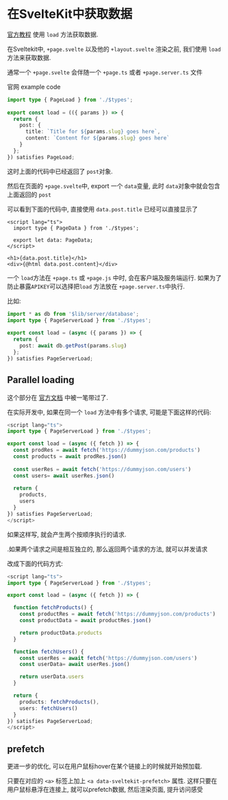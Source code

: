 # 在SvelteKit中获取数据



[官方教程](https://kit.svelte.dev/docs/load) 使用 `load` 方法获取数据.



在Sveltekit中, `+page.svelte` 以及他的 `+layout.svelte` 渲染之前, 我们使用 `load` 方法来获取数据.

通常一个 `+page.svelte` 会伴随一个 `+page.ts` 或者 `+page.server.ts` 文件



官网 example code

```typescript
import type { PageLoad } from './$types';
 
export const load = (({ params }) => {
  return {
    post: {
      title: `Title for ${params.slug} goes here`,
      content: `Content for ${params.slug} goes here`
    }
  };
}) satisfies PageLoad;
```

这时上面的代码中已经返回了 `post`对象.

然后在页面的 `+page.svelte`中, export 一个 `data`变量, 此时 `data`对象中就会包含上面返回的 `post`

可以看到下面的代码中, 直接使用 `data.post.title` 已经可以直接显示了

```svelte
<script lang="ts">
  import type { PageData } from './$types';

  export let data: PageData;
</script>

<h1>{data.post.title}</h1>
<div>{@html data.post.content}</div>
```



一个 `load`方法在 `+page.ts` 或 `+page.js` 中时, 会在客户端及服务端运行.  如果为了防止暴露`APIKEY`可以选择把`load` 方法放在 `+page.server.ts`中执行.

比如: 



```typescript
import * as db from '$lib/server/database';
import type { PageServerLoad } from './$types';
 
export const load = (async ({ params }) => {
  return {
    post: await db.getPost(params.slug)
  };
}) satisfies PageServerLoad;
```



## Parallel loading



这个部分在 [官方文档](https://kit.svelte.dev/docs/load#parallel-loading) 中被一笔带过了.

在实际开发中,  如果在同一个 `load` 方法中有多个请求, 可能是下面这样的代码: 



```typescript
<script lang="ts">
import type { PageServerLoad } from './$types';

export const load = (async ({ fetch }) => {
  const prodRes = await fetch('https://dummyjson.com/products')
  const products = await prodRes.json()
  
  const userRes = await fetch('https://dummyjson.com/users')
  const users= await userRes.json()
  
  return {
    products,
    users
  }
}) satisfies PageServerLoad;
</script>
```



如果这样写, 就会产生两个按顺序执行的请求.



.如果两个请求之间是相互独立的, 那么返回两个请求的方法, 就可以并发请求

改成下面的代码方式: 

```typescript
<script lang="ts">
import type { PageServerLoad } from './$types';

export const load = (async ({ fetch }) => {

  function fetchProducts() {
    const productRes = await fetch('https://dummyjson.com/products')
    const productData = await productRes.json()

    return productData.products
  }

  function fetchUsers() {
    const userRes = await fetch('https://dummyjson.com/users')
    const userData= await userRes.json()

    return userData.users
  }

  return {
    products: fetchProducts(),
    users: fetchUsers()
  }
}) satisfies PageServerLoad;
</script>
```





## prefetch



更进一步的优化, 可以在用户鼠标hover在某个链接上的时候就开始预加载.

只要在对应的 `<a>` 标签上加上 `<a data-sveltekit-prefetch>` 属性. 这样只要在用户鼠标悬浮在连接上, 就可以prefetch数据, 然后渲染页面, 提升访问感受
